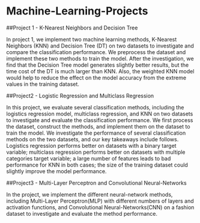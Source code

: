 # Machine-Learning-Projects
##Project 1 - K-Nearest Neighbors and Decision Tree

In project 1, we implement two machine learning methods, K-Nearest
Neighbors (KNN) and Decision Tree (DT) on two datasets to investigate and compare
the classification performance. We preprocess the dataset and implement these two
methods to train the model. After the investigation, we find that the Decision Tree
model generates slightly better results, but the time cost of the DT is much larger than
KNN. Also, the weighted KNN model would help to reduce the effect on the model
accuracy from the extreme values in the training dataset.

##Project2 - Logistic Regression and Multiclass Regression

In this project, we evaluate several classification methods, including the logistics
regression model, multiclass regression, and KNN on two datasets to investigate and evaluate
the classification performance. We first process the dataset, construct the methods, and
implement them on the dataset to train the model. We investigate the performance of several
classification methods on the two datasets, and our key takeaways include follows. Logistics
regression performs better on datasets with a binary target variable; multiclass regression
performs better on datasets with multiple categories target variable; a large number of features
leads to bad performance for KNN in both cases; the size of the training dataset could slightly
improve the model performance.

##Project3 - Multi-Layer Perceptron and Convolutional Neural-Networks

In the project, we implement the different neural-network methods, including
Multi-Layer Perceptron(MLP) with different numbers of layers and activation functions, and
Convolutional Neural-Networks(CNN) on a fashion dataset to investigate and evaluate the
method performance.
